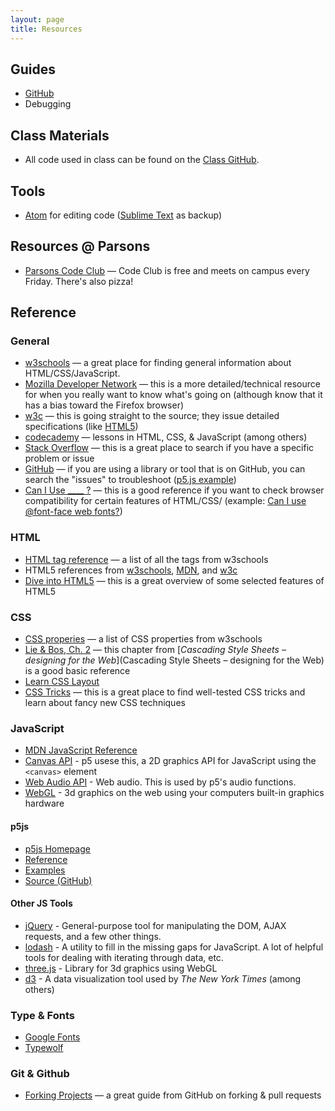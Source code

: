 ```yaml
---
layout: page
title: Resources
---
```


## Guides

 * [GitHub](github-guide.html)
 * Debugging

## Class Materials
 * All code used in class can be found on the [Class GitHub](https://github.com/parsons-cc/).

## Tools

 * [Atom](http://atom.io) for editing code ([Sublime Text](http://www.sublimetext.com/) as backup)

## Resources @ Parsons

 * [Parsons Code Club](https://www.facebook.com/creativecodeclub) — Code Club is free and meets on campus every Friday. There's also pizza!

## Reference

### General

 * [w3schools](http://www.w3schools.com/) — a great place for finding general information about HTML/CSS/JavaScript.
 * [Mozilla Developer Network](https://developer.mozilla.org/en-US/) — this is a more detailed/technical resource for when you really want to know what's going on (although know that it has a bias toward the Firefox browser)
 * [w3c](http://www.w3.org/) — this is going straight to the source; they issue detailed specifications (like [HTML5](http://www.w3.org/TR/html5/))
 * [codecademy](http://www.codecademy.com/) — lessons in HTML, CSS, & JavaScript (among others)
 * [Stack Overflow](http://stackoverflow.com/) — this is a great place to search if you have a specific problem or issue
 * [GitHub](https://github.com/) — if you are using a library or tool that is on GitHub, you can search the "issues" to troubleshoot ([p5.js example](https://github.com/lmccart/p5.js/issues))
 * [Can I Use ____ ?](http://caniuse.com/) — this is a good reference if you want to check browser compatibility for certain features of HTML/CSS/ (example: [Can I use @font-face web fonts?](http://caniuse.com/#feat=fontface))


### HTML

 * [HTML tag reference](http://www.w3schools.com/tags/) — a list of all the tags from w3schools
 * HTML5 references from [w3schools](http://www.w3schools.com/html/html5_intro.asp), [MDN](https://developer.mozilla.org/en-US/docs/Web/Guide/HTML/HTML5), and [w3c](http://www.w3.org/TR/html5/)
 * [Dive into HTML5](http://diveintohtml5.info/) — this is a great overview of some selected features of HTML5

### CSS

 * [CSS properies](http://www.w3schools.com/cssref/) — a list of CSS properties from w3schools
 * [Lie & Bos, Ch. 2](http://www.w3.org/Style/LieBos2e/enter/) — this chapter from [_Cascading Style Sheets – designing for the Web_](Cascading Style Sheets – designing for the Web) is a good basic reference
 * [Learn CSS Layout](http://learnlayout.com/toc.html)
 * [CSS Tricks](http://css-tricks.com/) — this is a great place to find well-tested CSS tricks and learn about fancy new CSS techniques

### JavaScript
 * [MDN JavaScript Reference](https://developer.mozilla.org/en-US/docs/Web/JavaScript/Reference)
 * [Canvas API](https://developer.mozilla.org/en-US/docs/Web/API/Canvas_API) - p5 usese this, a 2D graphics API for JavaScript using the `<canvas>` element
 * [Web Audio API](https://developer.mozilla.org/en-US/docs/Web/API/Web_Audio_API) - Web audio. This is used by p5's audio functions.
 * [WebGL](https://developer.mozilla.org/en-US/docs/Web/WebGL) - 3d graphics on the web using your computers built-in graphics hardware

#### p5js

 * [p5js Homepage](http://p5js.org/)
  * [Reference](http://p5js.org/reference/)
  * [Examples](http://p5js.org/learn/#examples)
  * [Source (GitHub)](https://github.com/processing/p5.js)

#### Other JS Tools

 * [jQuery](https://jquery.com/) - General-purpose tool for manipulating the DOM, AJAX requests, and a few other things.
 * [lodash](https://lodash.com/) - A utility to fill in the missing gaps for JavaScript. A lot of helpful tools for dealing with iterating through data, etc.
 * [three.js](http://threejs.org/) - Library for 3d graphics using WebGL
 * [d3](http://d3js.org/) - A data visualization tool used by <em>The New York Times</em> (among others)

### Type & Fonts
 * [Google Fonts](https://www.google.com/fonts)
 * [Typewolf](http://www.typewolf.com/open-source-web-fonts)

### Git & Github

 * [Forking Projects](https://guides.github.com/activities/forking/) — a great guide from GitHub on forking & pull requests
 <!-- * [Git for Beginners](http://readwrite.com/2013/09/30/understanding-github-a-journey-for-beginners-part-1) -->
 <!-- * [Git for designers](http://code.tutsplus.com/tutorials/git-for-designers--pre-54689) -->
 <!-- * [Git Cheat Sheet](https://training.github.com/kit/downloads/github-git-cheat-sheet.pdf) -->
